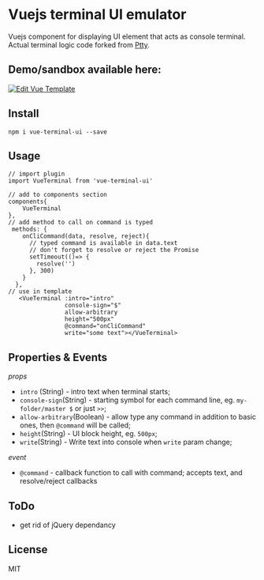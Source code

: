 # Vuejs terminal UI emulator

Vuejs component for displaying UI element that acts as console terminal. Actual terminal logic code forked from [Ptty](https://github.com/pachanka/Ptty).

## Demo/sandbox available here:
[![Edit Vue Template](https://codesandbox.io/static/img/play-codesandbox.svg)](https://codesandbox.io/s/4xxxkznk74)

## Install

`npm i vue-terminal-ui --save`

## Usage

```
// import plugin
import VueTerminal from 'vue-terminal-ui'

// add to components section
components{
    VueTerminal
},
// add method to call on command is typed
 methods: {
    onCliCommand(data, resolve, reject){
      // typed command is available in data.text
      // don't forget to resolve or reject the Promise
      setTimeout(()=> {
        resolve('')
      }, 300)
    }
  },
// use in template
   <VueTerminal :intro="intro"
                console-sign="$"
                allow-arbitrary
                height="500px"
                @command="onCliCommand"
                write="some text"></VueTerminal>
```

## Properties & Events

*props*

- `intro` (String) - intro text when terminal starts;
- `console-sign`(String) - starting symbol for each command line, eg. `my-folder/master $` or just `>>`;
- `allow-arbitrary`(Boolean) - allow type any command in addition to basic ones, then `@command` will be called;
- `height`(String) - UI block height, eg. `500px`;
- `write`(String) - Write text into console when `write` param change;

*event*

- `@command` - callback function to call with command; accepts text, and resolve/reject callbacks

## ToDo

- get rid of jQuery dependancy

## License

MIT
